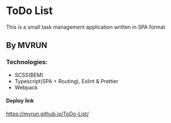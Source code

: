 # ToDo List
This is a small task management application written in SPA format
## By MVRUN
### Technologies:
- SCSS(BEM)
- Typescript(SPA + Routing), Eslint & Prettier
- Webpack
#### Deploy link
https://mvrun.github.io/ToDo-List/
